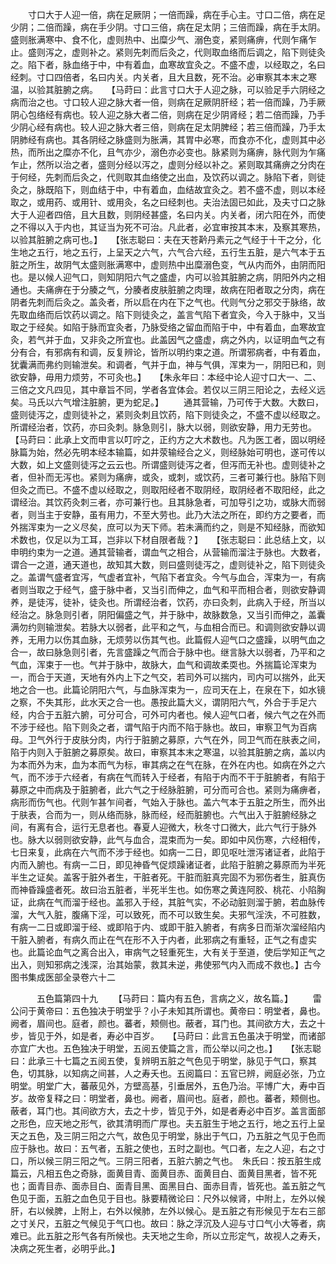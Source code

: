 <!-- { "loadSidebar": true } -->
　　寸口大于人迎一倍，病在足厥阴；一倍而躁，病在手心主。寸口二倍，病在足少阴；二倍而躁，病在手少阴。寸口三倍，病在足太阴；三倍而躁，病在手太阴。盛则胀满寒中、食不化，虚则热中、出糜少气、溺色变，紧则痛痹，代则乍痛乍止。盛则泻之，虚则补之。紧则先刺而后灸之，代则取血络而后调之，陷下则徒灸之。陷下者，脉血络于中，中有着血，血寒故宜灸之。不盛不虚，以经取之，名曰经刺。寸口四倍者，名曰内关。内关者，且大且数，死不治。必审察其本末之寒温，以验其脏腑之病。　　【马莳曰：此言寸口大于人迎之脉，可以验足手六阴经之病而治之也。寸口较人迎之脉大者一倍，则病在足厥阴肝经；若一倍而躁，乃手厥阴心包络经有病也。较人迎之脉大者二倍，则病在足少阴肾经；若二倍而躁，乃手少阴心经有病也。较人迎之脉大者三倍，则病在足太阴脾经；若三倍而躁，乃手太阴肺经有病也。其各阴经之脉盛则为胀满，其胃中必寒，而食亦不化，虚则其中必热，而所出之糜亦不化，且气亦少，溺色亦必变也。脉紧则为痛痹，脉代则为乍痛乍止，然所以治之者，盛则分经以泻之，虚则分经以补之。紧则取其痛痹之分肉在于何经，先刺而后灸之，代则取其血络使之出血，及饮药以调之。脉陷下者，则徒灸之，脉既陷下，则血结于中，中有着血，血结故宜灸之。若不盛不虚，则以本经取之，或用药、或用针、或用灸，名之曰经刺也。夫治法固已如此，及夫寸口之脉大于人迎者四倍，且大且数，则阴经甚盛，名曰内关。内关者，闭六阳在外，而使之不得以入于内也，其证当为死不可治。凡此者，必宜审按其本末，及察其寒热，以验其脏腑之病可也。】　　【张志聪曰：夫在天苍黅丹素元之气经于十干之分，化生地之五行，地之五行，上呈天之六气，六气合六经，五行生五脏，是六气本于五脏之所生，故阴气太盛则胀满寒中，虚则热中出糜溺色变，气从内而外，由阴而阳也。是以候人迎气口，则知阴阳六气之盛虚，内可以验其脏腑之病，阴阳外内之相通也。夫痛痹在于分腠之气，分腠者皮肤脏腑之肉理，故病在阳者取之分肉，病在阴者先刺而后灸之。盖灸者，所以启在内在下之气也。代则气分之邪交于脉络，故先取血络而后饮药以调之。陷下则徒灸之，盖言气陷下者宜灸，今入于脉中，又当取之于经矣。如陷于脉而宜灸者，乃脉受络之留血而陷于中，中有着血，血寒故宜灸，若气并于血，又非灸之所宜也。此盖因气之盛虚，病之外内，以证明血气之有分有合，有邪病有和调，反复辨论，皆所以明约束之道。所谓邪病者，中有着血，犹囊满而弗约则输泄矣。和调者，气并于血，神与气俱，浑束为一，阴阳已和，则欲安静，毋用力烦劳，不可灸也。】　　【朱永年曰：本经中论人迎寸口大一、二、三倍之文凡四见，其中章旨不同，学者各宜体会。若仅以三阴三阳论之，去经义远矣。马氏以六气增注脏腑，更为蛇足。】
　　通其营输，乃可传于大数。大数曰，盛则徒泻之，虚则徒补之，紧则灸刺且饮药，陷下则徒灸之，不盛不虚以经取之。所谓经治者，饮药，亦曰灸刺。脉急则引，脉大以弱，则欲安静，用力无劳也。　　【马莳曰：此承上文而申言以叮咛之，正约方之大术数也。凡为医工者，固以明经脉篇为始，然必先明本经本输篇，如井荥输经合之义，则经脉始可明也，遂可传以大数，如上文盛则徒泻之云云也。所谓盛则徒泻之者，但泻而无补也。虚则徒补之者，但补而无泻也。紧则为痛痹，或灸，或刺，或饮药，三者可兼行也。脉陷下则但灸之而已。不盛不虚以经取之，则取阳经者不取阴经，取阴经者不取阳经，此之谓经治。其饮药灸刺三者，亦可兼行也。且其脉急者，可加导引之功，或脉大而弱者，则当主于安静，虽有用力，不至大劳也。此乃大法之所在，即约方之要者，而外揣浑束为一之义尽矣，庶可以为天下师。若未满而约之，则是不知经脉，而欲知术数也，仅足以为工耳，岂非以下材自限者哉？】　　【张志聪曰：此总结上文，以申明约束为一之道。通其营输者，谓血气之相合，从营输而溜注于脉也。大数者，谓合一之道，通天道也，故知其大数，则曰盛则徒泻之，虚则徒补之，陷下则徒灸之。盖谓气盛者宜泻，气虚者宜补，气陷下者宜灸。今气与血合，浑束为一，有病者则当取之于经气，盛于脉中者，又当引而伸之，血气和平而相合者，则欲安静调养，是徒泻，徒补，徒灸也。所谓经治者，饮药，亦曰灸刺，此病入于经，所当以经治之。脉急则引者，阴阳偏盛之气，并于脉中，故脉数急，又当引而伸之，盖囊满勿约则输泄矣。若脉大以弱者，此平和之气，与血相合而已。和调则欲安静以调养，无用力以伤其血脉，无烦劳以伤其气也。此篇假人迎气口之盛躁，以明气血之合一，故曰脉急则引者，先言盛躁之气而合于脉中也。继言脉大以弱者，乃平和之气血，浑束于一也。气并于脉中，故脉大，血气和调故柔耎也。外揣篇论浑束为一，而合于天道，天地有外内上下之气交，若司外可以揣内，司内可以揣外，此天地之合一也。此篇论阴阳六气，与血脉浑束为一，应司天在上，在泉在下，如水镜之察，不失其形，此水天之合一也。愚按此篇大义，谓阴阳六气，外合于手足六经，内合于五脏六腑，可分可合，可外可内者也。候人迎气口者，候六气之在外而不涉于经也。陷下则灸之者，谓气陷于内而不陷于脉也。故曰，审察卫气为百病母。卫气外行于皮肤分肉，内行于脏腑之募原，六气在外，同卫气而在肤表之间，陷于内则入于脏腑之募原矣。故曰，审察其本末之寒温，以验其脏腑之病，盖以内为本而外为末，血为本而气为标，审其病之在气在脉，在外在内也。如病在外之六气，而不涉于六经者，有病在气而转入于经者，有陷于内而不干于脏腑者，有陷于募原之中而病及于脏腑者，此六气之于经脉脏腑，可分而可合也。紧则为痛痹者，病形而伤气也。代则乍甚乍间者，气始入于脉也。盖六气本于五脏之所生，而外出于肤表，合而为一，则从络而脉，脉而经，经而脏腑也。六气出入于脏腑经脉之间，有离有合，运行无息者也。春夏人迎微大，秋冬寸口微大，此六气行于脉外也。脉大以弱则欲安静，此气与血合，混束而为一矣。即如中风伤寒，六经相传，七日来复，此病在六气而不涉于经也。如病一二日，即见呕吐泄泻诸证者，此陷于内而入腑也。有病一二日，即见神昏气促烦躁诸证者，此陷于脏腑之募原而为半死半生之证矣。盖客于脏外者生，干脏者死。干脏而脏真完固不为邪伤者生，脏真伤而神昏躁盛者死。故曰治五脏者，半死半生也。如伤寒之黄连阿胶、桃花、小陷胸证，此病在气而溜于经也。盖邪入于经，其脏气实，不必动脏则溜于腑，若血脉传溜，大气入脏，腹痛下淫，可以致死，而不可以致生矣。夫邪气淫泆，不可胜数，有病一二日或即溜于经、或即陷于内、或即干脏入腑者，有病多日而渐次溜经陷内干脏入腑者，有病久而止在气在形不入于内者，此邪病之有重轻，正气之有虚实也。此篇论血气之离合出入，审病气之轻重死生，大有关于至道，使后学知正气之出入，则知邪病之浅深，治其始蒙，救其未逆，弗使邪气内入而成不救也。】古今图书集成医部全录卷六十二

　　　五色篇第四十九
　　【马莳曰：篇内有五色，言病之义，故名篇。】
　　雷公问于黄帝曰：五色独决于明堂乎？小子未知其所谓也。黄帝曰：明堂者，鼻也。阙者，眉间也。庭者，颜也。蕃者，颊侧也。蔽者，耳门也。其间欲方大，去之十步，皆见于外，如是者，寿必中百岁。　　【马莳曰：此言五色虽决于明堂，而诸部亦宜广大也。五色独决于明堂，五阅五使篇之言，而公举以问之也。】　　【张志聪曰：此承三十七篇之五阅五使，复辨明五脏之气色见于明堂，脉见于气口，察其色，切其脉，以知病之间甚，人之寿夭也。五阅篇曰：五官已辨，阙庭必张，乃立明堂。明堂广大，蕃蔽见外，方壁高基，引垂居外，五色乃治。平博广大，寿中百岁。故帝复释之曰：明堂者，鼻也。阙者，眉间也。庭者，颜也。蕃者，颊侧也。蔽者，耳门也。其间欲方大，去之十步，皆见于外，如是者寿必中百岁。盖言面部之形色，应天地之形气，欲其清明而广厚也。夫五脏生于地之五行，地之五行上呈天之五色，及三阴三阳之六气，故色见于明堂，脉出于气口，乃五脏之气见于色而应于脉也。故曰：五气者，五脏之使也，五时之副也。气口者，左之人迎，右之寸口，所以候三阴三阳之气。三阴三阳者，五脏六腑之气也。　朱氏曰：按五脏生成篇云，凡相五色之奇脉，面黄目青、面黄目赤、面黄目白、面黄目黑者，皆不死也；面青目赤、面赤目白、面青目黑、面黑目白、面赤目青，皆死也。盖五脏之气色见于面，五脏之血色见于目也。脉要精微论曰：尺外以候肾，中附上，左外以候肝，右以候脾，上附上，右外以候肺，左外以候心。是五脏之有形候见于左右三部之寸关尺，五脏之气候见于气口也。故曰：脉之浮沉及人迎与寸口气小大等者，病难已。此五脏之形气各有所候也。夫天地之生命，所以立形定气，故视人之寿夭，决病之死生者，必明乎此。】
